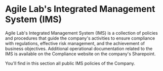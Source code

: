 # Agile Lab's Integrated Management System (IMS)

Agile Lab's Integrated Management System (IMS) is a collection of policies and procedures that guide the company's activities to ensure compliance with regulations, effective risk management, and the achievement of business objectives. Additional operational documentation related to the IMS is available on the Compliance website on the company's Sharepoint.

You'll find in this section all public IMS policies of the Company. 